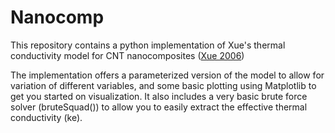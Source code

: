 # Nanocomp

This repository contains a python implementation of Xue's thermal conductivity model for CNT nanocomposites ([Xue 2006]([url](https://iopscience.iop.org/article/10.1088/0957-4484/17/6/020)))

The implementation offers a parameterized version of the model to allow for variation of different variables, and some basic plotting using Matplotlib to get you started on visualization. It also includes a very basic brute force solver (bruteSquad()) to allow you to easily extract the effective thermal conductivity (ke).
